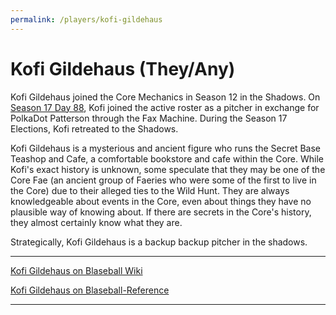 ```yaml
---
permalink: /players/kofi-gildehaus
---
```


# Kofi Gildehaus (They/Any)

Kofi Gildehaus joined the Core Mechanics in Season 12 in the Shadows. On [Season 17 Day 88](/team-history/season17/#the-fax-machine), 
Kofi joined the active roster as a pitcher in exchange for PolkaDot Patterson through the Fax Machine. During the Season 
17 Elections, Kofi retreated to the Shadows.

Kofi Gildehaus is a mysterious and ancient figure who runs the Secret Base Teashop and Cafe, a comfortable bookstore and cafe within the Core. While Kofi's exact history is unknown, some speculate that they may be one of the Core Fae (an ancient group of Faeries who were some of the first to live in the Core) due to their alleged ties to the Wild Hunt. They are always knowledgeable about events in the Core, even about things they have no plausible way of knowing about. If there are secrets in the Core's history, they almost certainly know what they are.

Strategically, Kofi Gildehaus is a backup backup pitcher in the shadows.

---

[Kofi Gildehaus on Blaseball Wiki](https://www.blaseball.wiki/w/Kofi_Gildehaus)

[Kofi Gildehaus on Blaseball-Reference](https://blaseball-reference.com/players/kofi-gildehaus)

---

